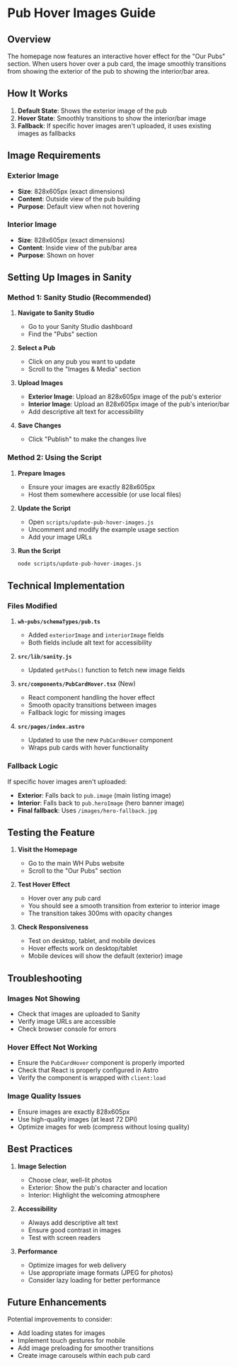 # Pub Hover Images Guide

## Overview

The homepage now features an interactive hover effect for the "Our Pubs" section. When users hover over a pub card, the image smoothly transitions from showing the exterior of the pub to showing the interior/bar area.

## How It Works

1. **Default State**: Shows the exterior image of the pub
2. **Hover State**: Smoothly transitions to show the interior/bar image
3. **Fallback**: If specific hover images aren't uploaded, it uses existing images as fallbacks

## Image Requirements

### Exterior Image
- **Size**: 828x605px (exact dimensions)
- **Content**: Outside view of the pub building
- **Purpose**: Default view when not hovering

### Interior Image  
- **Size**: 828x605px (exact dimensions)
- **Content**: Inside view of the pub/bar area
- **Purpose**: Shown on hover

## Setting Up Images in Sanity

### Method 1: Sanity Studio (Recommended)

1. **Navigate to Sanity Studio**
   - Go to your Sanity Studio dashboard
   - Find the "Pubs" section

2. **Select a Pub**
   - Click on any pub you want to update
   - Scroll to the "Images & Media" section

3. **Upload Images**
   - **Exterior Image**: Upload an 828x605px image of the pub's exterior
   - **Interior Image**: Upload an 828x605px image of the pub's interior/bar
   - Add descriptive alt text for accessibility

4. **Save Changes**
   - Click "Publish" to make the changes live

### Method 2: Using the Script

1. **Prepare Images**
   - Ensure your images are exactly 828x605px
   - Host them somewhere accessible (or use local files)

2. **Update the Script**
   - Open `scripts/update-pub-hover-images.js`
   - Uncomment and modify the example usage section
   - Add your image URLs

3. **Run the Script**
   ```bash
   node scripts/update-pub-hover-images.js
   ```

## Technical Implementation

### Files Modified

1. **`wh-pubs/schemaTypes/pub.ts`**
   - Added `exteriorImage` and `interiorImage` fields
   - Both fields include alt text for accessibility

2. **`src/lib/sanity.js`**
   - Updated `getPubs()` function to fetch new image fields

3. **`src/components/PubCardHover.tsx`** (New)
   - React component handling the hover effect
   - Smooth opacity transitions between images
   - Fallback logic for missing images

4. **`src/pages/index.astro`**
   - Updated to use the new `PubCardHover` component
   - Wraps pub cards with hover functionality

### Fallback Logic

If specific hover images aren't uploaded:
- **Exterior**: Falls back to `pub.image` (main listing image)
- **Interior**: Falls back to `pub.heroImage` (hero banner image)
- **Final fallback**: Uses `/images/hero-fallback.jpg`

## Testing the Feature

1. **Visit the Homepage**
   - Go to the main WH Pubs website
   - Scroll to the "Our Pubs" section

2. **Test Hover Effect**
   - Hover over any pub card
   - You should see a smooth transition from exterior to interior image
   - The transition takes 300ms with opacity changes

3. **Check Responsiveness**
   - Test on desktop, tablet, and mobile devices
   - Hover effects work on desktop/tablet
   - Mobile devices will show the default (exterior) image

## Troubleshooting

### Images Not Showing
- Check that images are uploaded to Sanity
- Verify image URLs are accessible
- Check browser console for errors

### Hover Effect Not Working
- Ensure the `PubCardHover` component is properly imported
- Check that React is properly configured in Astro
- Verify the component is wrapped with `client:load`

### Image Quality Issues
- Ensure images are exactly 828x605px
- Use high-quality images (at least 72 DPI)
- Optimize images for web (compress without losing quality)

## Best Practices

1. **Image Selection**
   - Choose clear, well-lit photos
   - Exterior: Show the pub's character and location
   - Interior: Highlight the welcoming atmosphere

2. **Accessibility**
   - Always add descriptive alt text
   - Ensure good contrast in images
   - Test with screen readers

3. **Performance**
   - Optimize images for web delivery
   - Use appropriate image formats (JPEG for photos)
   - Consider lazy loading for better performance

## Future Enhancements

Potential improvements to consider:
- Add loading states for images
- Implement touch gestures for mobile
- Add image preloading for smoother transitions
- Create image carousels within each pub card 